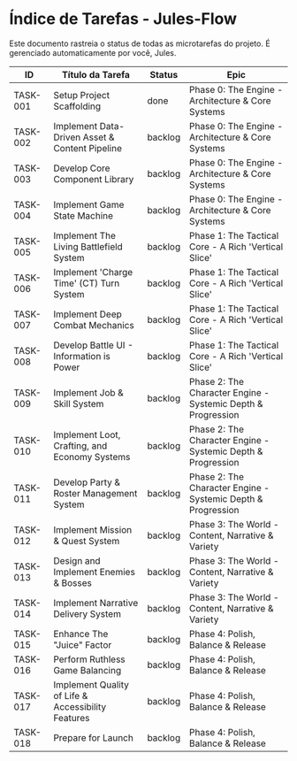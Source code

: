 # Índice de Tarefas - Jules-Flow

Este documento rastreia o status de todas as microtarefas do projeto. É gerenciado automaticamente por você, Jules.

| ID       | Título da Tarefa                               | Status   | Epic                                                |
|----------|------------------------------------------------|----------|-----------------------------------------------------|
| TASK-001 | Setup Project Scaffolding                      | done     | Phase 0: The Engine - Architecture & Core Systems |
| TASK-002 | Implement Data-Driven Asset & Content Pipeline | backlog  | Phase 0: The Engine - Architecture & Core Systems |
| TASK-003 | Develop Core Component Library                 | backlog  | Phase 0: The Engine - Architecture & Core Systems |
| TASK-004 | Implement Game State Machine                   | backlog  | Phase 0: The Engine - Architecture & Core Systems |
| TASK-005 | Implement The Living Battlefield System        | backlog  | Phase 1: The Tactical Core - A Rich 'Vertical Slice' |
| TASK-006 | Implement 'Charge Time' (CT) Turn System     | backlog  | Phase 1: The Tactical Core - A Rich 'Vertical Slice' |
| TASK-007 | Implement Deep Combat Mechanics                | backlog  | Phase 1: The Tactical Core - A Rich 'Vertical Slice' |
| TASK-008 | Develop Battle UI - Information is Power     | backlog  | Phase 1: The Tactical Core - A Rich 'Vertical Slice' |
| TASK-009 | Implement Job & Skill System                 | backlog  | Phase 2: The Character Engine - Systemic Depth & Progression |
| TASK-010 | Implement Loot, Crafting, and Economy Systems | backlog  | Phase 2: The Character Engine - Systemic Depth & Progression |
| TASK-011 | Develop Party & Roster Management System     | backlog  | Phase 2: The Character Engine - Systemic Depth & Progression |
| TASK-012 | Implement Mission & Quest System             | backlog  | Phase 3: The World - Content, Narrative & Variety |
| TASK-013 | Design and Implement Enemies & Bosses        | backlog  | Phase 3: The World - Content, Narrative & Variety |
| TASK-014 | Implement Narrative Delivery System          | backlog  | Phase 3: The World - Content, Narrative & Variety |
| TASK-015 | Enhance The "Juice" Factor                   | backlog  | Phase 4: Polish, Balance & Release |
| TASK-016 | Perform Ruthless Game Balancing              | backlog  | Phase 4: Polish, Balance & Release |
| TASK-017 | Implement Quality of Life & Accessibility Features | backlog  | Phase 4: Polish, Balance & Release |
| TASK-018 | Prepare for Launch                         | backlog  | Phase 4: Polish, Balance & Release |
